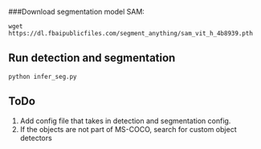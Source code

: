 ###Download segmentation model SAM:

```wget https://dl.fbaipublicfiles.com/segment_anything/sam_vit_h_4b8939.pth```


## Run detection and segmentation 

```python infer_seg.py```

## ToDo

1. Add config file that takes in detection and segmentation config.
2. If the objects are not part of MS-COCO, search for custom object detectors